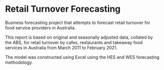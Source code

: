 # Retail Turnover Forecasting 

Business forecasting project that attempts to forecast retail turnover for food service providers in Australia.  

This report is based on original and seasonally adjusted data, collated by the ABS, for retail turnover by cafes, restaurants and takeaway food services in Australia from March 2011 to February 2021. 

The model was constructed using Excel using the HES and WES forecasting methodology. 